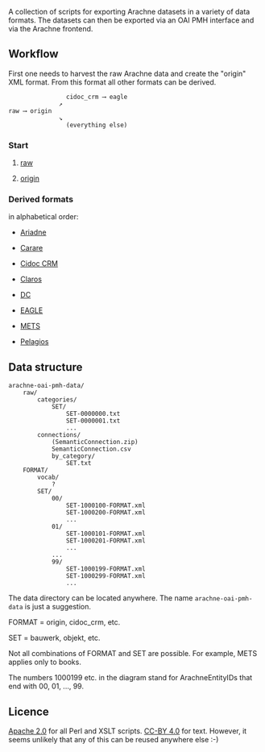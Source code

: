 A collection of scripts for exporting Arachne datasets in a variety of data formats. The datasets can then be exported via an OAI PMH interface and via the Arachne frontend. 

## Workflow

First one needs to harvest the raw Arachne data and create the "origin" XML format. From this format all other formats can be derived. 

```
                cidoc_crm ⟶ eagle
              ↗︎
raw ⟶ origin
              ↘︎
                (everything else)
```

### Start

1. [raw](docs/raw.md)

2. [origin](docs/origin.md)

### Derived formats

in alphabetical order:

* [Ariadne](docs/ariadne.md)

* [Carare](docs/carare.md)

* [Cidoc CRM](docs/cidoc_crm.md)

* [Claros](docs/claros.md)

* [DC](docs/dc.md)

* [EAGLE](docs/eagle.md)

* [METS](docs/mets.md)

* [Pelagios](docs/pelagios.md)

## Data structure

```
arachne-oai-pmh-data/
	raw/
		categories/
			SET/
				SET-0000000.txt
				SET-0000001.txt
				...
		connections/
			(SemanticConnection.zip)
			SemanticConnection.csv
			by_category/
				SET.txt
	FORMAT/
		vocab/
			?
		SET/
			00/
				SET-1000100-FORMAT.xml
				SET-1000200-FORMAT.xml
				...
			01/
				SET-1000101-FORMAT.xml
				SET-1000201-FORMAT.xml
				...
			...
			99/
				SET-1000199-FORMAT.xml
				SET-1000299-FORMAT.xml
				...
```

The data directory can be located anywhere. The name `arachne-oai-pmh-data` is just a suggestion.

FORMAT = origin, cidoc_crm, etc.

SET = bauwerk, objekt, etc.

Not all combinations of FORMAT and SET are possible. For example, METS applies only to books.

The numbers 1000199 etc. in the diagram stand for ArachneEntityIDs that end with 00, 01, ..., 99.


## Licence

[Apache 2.0](http://www.apache.org/licenses/LICENSE-2.0) for all Perl and XSLT scripts. [CC-BY 4.0](http://creativecommons.org/licenses/by/4.0/) for text. However, it seems unlikely that any of this can be reused anywhere else  :-)
